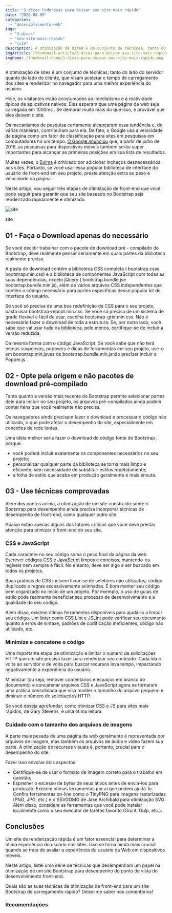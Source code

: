 ```yaml
---
title: "3 dicas Poderosas para deixar seu site mais rápido"
date: "2020-08-09"
categories: 
  - "desenvolvimento-web"
tags: 
  - "3-dicas"
  - "seu-site-mais-rapido"
  - "site"
description: A otimização de sites é um conjunto de técnicas, tanto do lado do servidor quanto do lado do cliente, que visam acelerar o tempo de carregamento dos sites e renderizar no navegador para uma melhor experiência do usuário.
imgArticle: /thumbnail-article/3-dicas-para-deixar-seu-site-mais-rapido.png
imgHome: /thumbnail-home/3-dicas-para-deixar-seu-site-mais-rapido.png
---
```


A otimização de sites é um conjunto de técnicas, tanto do lado do servidor quanto do lado do cliente, que visam acelerar o tempo de carregamento dos sites e renderizar no navegador para uma melhor experiência do usuário.

Hoje, os visitantes estão acostumados ao imediatismo e à reatividade típicos de aplicativos nativos. Eles esperam que uma página da web seja carregada em 1000ms . Se demorar muito mais do que isso, é provável que eles deixem o site.

Os mecanismos de pesquisa certamente alcançaram essa tendência e, de várias maneiras, contribuíram para ela. De fato, o Google usa a velocidade da página como um fator de classificação para sites em pesquisas em computadores há um tempo. [O Google anunciou](https://webmasters.googleblog.com/2018/01/using-page-speed-in-mobile-search.html) que, a partir de julho de 2018, as pesquisas para dispositivos móveis também serão super importantes para alcançar as primeiras posições em sua lista de resultados.

Muitas vezes, o [Bulma](/bulma-css-guia-basico-para-iniciante/) é criticado por adicionar inchaços desnecessários aos sites. Portanto, se você usar essa popular biblioteca de interface do usuário de front-end em seu projeto, preste atenção extra ao peso e velocidade da página.

Neste artigo, vou seguir três etapas de otimização de front-end que você pode seguir para garantir que seu site baseado no Bootstrap seja renderizado rapidamente e otimizado.

![site
](/uploads/2020/08/1455318-1.png)

site

## 01 - Faça o Download apenas do necessário

Se você decidir trabalhar com o pacote de download pré - compilado do Bootstrap, deve realmente pensar seriamente em quais partes da biblioteca realmente precisa.

A pasta de download contém a biblioteca CSS completa ( bootstrap.csse bootstrap.min.css) e a biblioteca de componentes JavaScript com todas as suas dependências, exceto jQuery ( bootstrap.bundle.jse bootstrap.bundle.min.js), além de vários arquivos CSS independentes que contêm o código necessário para partes específicas desse popular kit de interface do usuário.

Se você só precisa de uma boa redefinição de CSS para o seu projeto, basta usar bootstrap-reboot.min.css. Se você só precisa de um sistema de grade flexível e fácil de usar, escolha bootstrap-grid.min.css. Não é necessário fazer o download de toda a estrutura. Se, por outro lado, você sabe que vai usar tudo na biblioteca, pelo menos, certifique-se de incluir a versão reduzida.

Da mesma forma com o código JavaScript. Se você sabe que não terá menus suspensos, popovers e dicas de ferramentas em seu projeto, use-o em bootstrap.min.jsvez de bootstrap.bundle.min.jsnão precisar incluir o Popper.js .

## 02 - Opte pela origem e não pacotes de download pré-compilado

Tanto quanto a versão mais recente do Bootstrap permite selecionar partes dele para incluir no seu projeto, os arquivos pré-compilados ainda podem conter itens que você realmente não precisa.

Os navegadores ainda precisam fazer o download e processar o código não utilizado, o que pode afetar o desempenho do site, especialmente em conexões de rede lentas.

Uma idéia melhor seria fazer o download do código fonte do Bootstrap , porque:

- você poderá incluir exatamente os componentes necessários no seu projeto;
- personalizar qualquer parte da biblioteca se torna mais limpo e eficiente, sem necessidade de substituir estilos repetidamente;
- a folha de estilo que acaba em produção geralmente é mais enxuta.

## 03 - Use técnicas comprovadas

Além dos pontos acima, a otimização de um site construído sobre o Bootstrap para desempenho ainda precisa incorporar técnicas de desempenho de front-end, como qualquer outro site.

Abaixo estão apenas alguns dos fatores críticos que você deve prestar atenção para otimizar o front-end do seu site.

### CSS e JavaScript

Cada caractere no seu código soma o peso final da página da web. Escrever códigos CSS e [JavaScript](/programador-fullstack-8-semanas) limpos e concisos, mantendo-os legíveis nem sempre é fácil. No entanto, deve ser algo a ser buscado em todos os projetos.

Boas práticas de CSS incluem livrar-se de seletores não utilizados, código duplicado e regras excessivamente aninhadas. É bom manter seu código bem organizado no início de um projeto. Por exemplo, o uso de guias de estilo pode realmente beneficiar seu processo de desenvolvimento e a qualidade do seu código.

Além disso, existem ótimas ferramentas disponíveis para ajudá-lo a limpar seu código. Um linter como CSS Lint e JSLint pode verificar seu documento quanto a erros de sintaxe, padrões de codificação ineficientes, código não utilizado, etc.

### Minimize e concatene o código

Uma importante etapa de otimização é limitar o número de solicitações HTTP que um site precisa fazer para renderizar seu conteúdo. Cada ida e volta ao servidor e de volta para buscar recursos leva tempo, impactando negativamente a experiência do usuário.

Minimizar (ou seja, remover comentários e espaços em branco do documento) e concatenar arquivos CSS e JavaScript agora se tornaram uma prática consolidada que visa manter o tamanho do arquivo pequeno e diminuir o número de solicitações HTTP.

Se você deseja aprofundar, como otimizar CSS e JS para sites mais rápidos, de Gary Stevens, é uma ótima leitura.

### Cuidado com o tamanho dos arquivos de imagens

A parte mais pesada de uma página da web geralmente é representada por arquivos de imagem, mas também os arquivos de áudio e vídeo fazem sua parte. A otimização de recursos visuais é, portanto, crucial para o desempenho do site.

Fazer isso envolve dois aspectos:

- Certifique-se de usar o formato de imagem correto para o trabalho em questão;
- Espremer o excesso de bytes de seus ativos antes de enviá-los para produção. Existem ótimas ferramentas por aí que podem ajudá-lo. Confira ferramentas on-line como o TinyPNG para imagens rasterizadas (PNG, JPG, etc.) e o SSVGOMG de Jake Archibald para otimização SVG. Além disso, considere as ferramentas que você pode instalar localmente como o seu executor de tarefas favorito (Grunt, Gulp, etc.).

## Conclusões

Um site de renderização rápida é um fator essencial para determinar a ótima experiência do usuário nos sites. Isso se torna ainda mais crucial quando se trata de avaliar a experiência do usuário da Web em dispositivos móveis.

Neste artigo, listei uma série de técnicas que desempenham um papel na otimização de um site Bootstrap para desempenho do ponto de vista do desenvolvimento front-end.

Quais são as suas técnicas de otimização de front-end para um site Bootstrap de carregamento rápido? Deixe-me saber nos comentários!

### Recomendações
